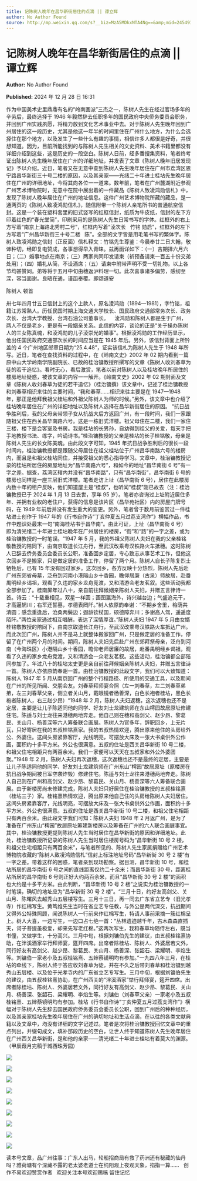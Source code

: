 ```yaml
---
title: 记陈树人晚年在昌华新街居住的点滴 || 谭立辉
author: No Author Found
source: http://mp.weixin.qq.com/s?__biz=MzA5MDkxNTA4Ng==&amp;mid=2454916452&amp;idx=1&amp;sn=b72602020af628550dbf48cc46375895&amp;chksm=87a3c505b0d44c1320d98422495abac763d6e31f7232a664bce5676aaade9bd68e588589ef3a&poc_token=HJ_Do2ejHyO-wNZGG8Q1S8FdPgy1YBBEob-nUEme
---
```


# 记陈树人晚年在昌华新街居住的点滴 || 谭立辉

**Author:** No Author Found

**Published:** 2024 年 12 月 28 日 16:31

作为中国美术史里鼎鼎有名的“岭南画派”三杰之一，陈树人先生在经过官场多年的辛劳后，最终选择于 1946 年毅然辞去任职多年的国民政府中央侨务委员会职务，并回到广州实践夙愿，将精力放到文化艺术事业中去。对于陈树人先生晚年回到广州居住的这一段历史，尤其是他这一年半的时间里住在广州什么地方，为什么会选择住在那个地方，以及发生了一些什么有趣的事情，相信许多人都很是好奇，并很想知道。因为，目前所能找到的与陈树人先生相关的文史资料、美术书籍里都没有详细介绍到这些，这是历史的一段空白。陈树人日前，经多番搜集资料，笔者终考证出陈树人先生晚年居住在广州的详细地址，并发表了文章《陈树人晚年旧居发现记》予以介绍。近日，笔者又在无意中查到陈树人先生晚年居住在广州市荔湾区恩宁路昌华新街三十号二楼的原因，以及其亲家——光绪二十年进士桂坫先生晚年居住在广州的详细地址，今将其向各位一一道来。数年前，笔者在广州麓湖附近参观广州艺术博物院时，无意中在院中展出着的一件藏品《陈树人致凌鸿勋信札》中，发现了陈树人晚年居住在广州的地址信息。这件广州艺术博物院所藏的藏品，是一通两页的《陈树人致凌鸿勋信札》，随信附带一个陈树人亲笔所书的普通航空信封。这是一个装在塑料套里的旧式竖写的红框信封，纸质为牛皮纸，信封的左下方印着红色的“春光堂简”，印刷采用的是陈树人先生日常书写的字体。红框外的右上方写着“南京上海路北秀村二号”，红框内写着“淩次长   竹铭 勋启”，红框外的左下方写着“广州昌华新街三十号二楼   陈”。全部的文字皆是用毛笔书写的繁体字。陈树人致凌鸿勋之信封（正反面）信札释文：竹铭先生尊鉴：今晨奉廿二日大翰，敬谉种切，经即复电赞成，各事想得早入青睐。兹再函详如下：（一）吉期择六月六日；（二）婚事地点在南京；（三）两家共同印发请柬（祈预备请柬一百五十份交弟处用）；（四）婚礼从简，不设酒席；（五）请柬中附带声明不受一切礼物。以上各节均甚赞同。弟等将于五月中旬由穗返沪料理一切。此次喜事诸多偏劳，感纫至深，容当面谢。良晤在通，谨函奉覆。即颂道安

陈树人 顿首

卅七年四月廿五日信封上的这个上款人，原名淩鸿勋（1894—1981），字竹铭，祖籍江苏常熟人。历任民国时期上海交通大学校长、国民政府交通部常务次长、政务次长、台湾大学教授、台湾石油公司董事长。    淩鸿勋和陈树人都是生于广州，两人不仅是老乡，更是有一段姻亲关系。此信的内容，谈论的正是“关于操办陈树人的三女陈真魂，和淩鸿勋的儿子淩崇光的婚事”。根据淩鸿勋的工作经历显示，他出任国民政府交通部次长的时间应当是在 1945 年后。另外，该信封背面上所钤盖的 4 个广州地区邮章日期为“25.4.48”，证实该信札为陈树人先生于 1948 年所写。近日，笔者在查找资料的过程中，在《岭南文史》2002 年 02 期内看到一篇原中山大学岭南学院副院长、已故的桂治镛教授所撰写的文章《陈树人收刘春草为徒的若干追忆》。看时无心，看后激赏，笔者以前对陈树人以及桂坫晚年所居住的楼房地址疑惑，被该文章的内容一一解开。《岭南文史》2002 年 02 期封面及文章《陈树人收刘春草为徒的若干追忆》（桂治镛撰）该文章中，记述了桂治镛教授和刘春草相识来往的主要时间，“我和春草……相识来往主要是在 1947—1948 年，那正是他拜我祖父桂坫和外祖父陈树人为师的时候。”另外，该文章中也介绍了桂坫晚年居住在广州的详细地址以及陈树人选择在昌华新街居住的原因。 “抗日战争胜利后，我的父母亲带领子女从抗战大后方返回广州，有一段时间，我们一家跟随祖父住在西关昌华南路六号。这是一栋旧式洋楼。祖父母住在二楼，我们一家住三楼，楼下是会客室及书房。我是桂坫的长男孙，自幼得到祖父的关爱，每天手把手地教授书法、练字，吟诵诗书。”桂治镛教授的父亲是桂坫的长子桂铭敬，母亲是陈树人先生的长女陈美魂。由此段文字可知，1945 年抗日战争胜利后的很长一段时间内，桂治镛教授都是跟随父母居住在祖父桂坫位于广州昌华南路六号的楼房内，而且是和祖父桂坫同住，并接受祖父的悉心指导学习。文章中，桂治镛教授记录的桂坫所居住的房屋地址为“昌华南路六号”，和如今的地址“昌华南街 6 号”有一字之差。据查，荔湾区辖内并没有“昌华南路”，只有“昌华南街”，昌华南街 6 号的楼房也同样是一座三层旧式洋楼。笔者走访上址（昌华南街 6 号），居住在此楼房内数十年的租户反映，他们知道屋主是“桂叔”，也听闻“桂叔”刚已故去（注：桂治镛教授已于 2024 年 1 月 13 日去世，享年 95 岁）。笔者亦咨询过上址附近居住多年、并拥有业权的老住户，获得的信息是该片区（昌华苑社区）内的房屋门牌号码，在 1949 年前后并没有发生重大的变更。另外，笔者曾于数月前鉴赏过一件桂坫进士创作于 1947 年的《行书自作诗“丁亥仲夏五月过荔支湾作”》横幅作品，书作中题识处最末一句“南海桂坫书于昌华南”。由此可证，上址（昌华南街 6 号）即为清光绪二十年进士桂坫晚年在广州居住的楼房，“街”和“路”的一字之差，或为桂治镛教授的一时笔误。“1947 年 5 月，我的外祖父陈树人夫妇在我的父亲桂铭敬教授的陪同下，由南京取道长江舟行，至武汉改乘粤汉铁路火车抵穗。这时陈树人已辞去侨务委员会委员长公职，准备回乡定居，专心致志从事艺术工作，但他这次回乡不是搬家，只是做定居的准备工作，停留了两个月。陈树人自长子陈复烈士牺牲后，已有 15 年没有回过家乡。这次回乡，各方反映十分热烈，陈树人先后赴广州东郊省母墓，泛舟到河南小港隔山乡十香园，瞻仰居廉（古泉）师故居，赴番禺明经乡谒祖，观看了久违的家乡龙舟竞渡，又和清游会老友茗叙。这些活动我都全部参加了。桂南屏年过八十，亲自前往拜候姻亲陈树人夫妇，并赠五言律诗一首。诗云：“十载重相见，双星一样圆；画图瀛海外，诗兴越台边；气盛追元干，才高逼辋川；右军还誓墓，孝德表罔阡。”树人依原韵奉谢：“不期乡舍里，榕荫共清圆；感念重逢后，沧桑两鬓边；遐龄钦杖国，硕德障奔川；多谢高人驾，遥遥度陌阡。”两位亲家通过相互唱酬，表达了深情厚谊。”陈树人夫妇 1947 年 5 月由女婿桂铭敬教授的陪同下，由南京取道长江舟行，至武汉改乘粤汉铁路火车抵达广州。而此次回广州，陈树人并不是马上就整体搬家回广州，只是做定居的准备工作，停留了在广州两个月的时间。期间，陈树人夫妇先后赴广州东郊拜祭母亲，泛舟到河南（今海珠区）小港隔山乡十香园，瞻仰老师居廉的故居，赴番禺明经乡谒祖，观看了久违的家乡龙舟竞渡，又和清游会一众老友茗叙。这些活动，桂治镛都全部陪同参加了。年过八十的桂坫太史更是亲自前往拜候姻亲陈树人夫妇，并赠五言律诗一首。陈树人亦依原韵奉谢一首。由桂治镛教授的此段文字，我们可以大致知道：陈树人 1947 年 5 月从南京回广州的整个行程路径、所使用的交通工具，以及期间在广州的所见所闻、交朋会友。刘春草拜师宴合照（左一刘春草，左二刘春草弟弟，左三刘春草父亲，侧立者关山月，戴眼镜者杨善深，白色长袍者桂坫，黑色长袍者陈树人，右三赵少昂）“1948 年 2 月，陈树人夫妇返穗，这次返穗也还不是定居，主要是让儿子陈适同他的同学、好友刘士龙建筑师在东山樗园故居原址修建住宅。陈适与刘士龙往来港穗两地奔走。他自己则在穗和高剑父、赵少昂、黎葛民、关山月、杨善深等六人筹备联合画展。陈树人为官多年，辞职回乡，上无片瓦，只好寄居在我的五叔桂铭熹家。我的五叔热情欢迎，腾出原来他住的头房给外公、外婆住。这间头房紧靠客厅，光线明亮，可摆放大床及一张大书桌供外公作画，面积约十多平方米。外公也很满意。五叔的住址是西关昌华新街 10 号二楼，和祖父住宅相距只有两百余米。我们一家便可以天天在五叔家和外公外婆团聚。”1948 年 2 月，陈树人夫妇再次返穗，这次返穗也还不是最终的定居，主要是让儿子陈适同他的同学、好友刘士龙建筑师在广州东山“樗园”故居原址（原楼房在抗日战争期间被日军空袭炸毁）修建住宅。陈适与刘士龙往来港穗两地奔走。陈树人自己则在广州和高剑父、赵少昂、黎葛民、关山月、杨善深等六人筹备联合画展。由于新楼房尚未修建完成，陈树人夫妇只好居住在桂治镛教授的五叔桂铭熹（桂坫三子）家。桂铭熹热情欢迎，腾出原来他自己住的头房给陈树人夫妇居住。这间头房紧靠客厅，光线明亮，可摆放大床及一张大书桌供外公作画，面积约十多平方米。外公也很满意。五叔的住址是西关昌华新街 10 号二楼，和祖父住宅相距只有两百余米。由此段文字我们可知：陈树人夫妇 1948 年 2 月返广州，是为了准备在广州东山“樗园”故居原址筹建新楼房以及筹备在广州的六人联合画展事宜。其中，桂治镛教授更提到陈树人先生当时居住在昌华新街的原因和详细地址。此处，桂治镛教授所记录的陈树人先生当时居住楼房号码为“昌华新街 10 号 2 楼，和祖父住宅相距只有两百余米”，与笔者所见的、陈树人先生家属捐赠给广州艺术博物院收藏的“陈树人致凌鸿勋信札”信封上标注地址号码“昌华新街 30 号 2 楼”有一字之差。带着这样的困惑，笔者亲到现场勘察。据目测，昌华新街 10 号，和桂坫所居的昌华南街 6 号之间的直线距离仅约二十余米；而昌华新街 30 号，距离桂坫所居的昌华南街 6 号则正好大约两百余米，而且“昌华新街 30 号 2 楼”的面积也大约是十多平方米。由此判断，“昌华新街 10 号 2 楼”之说实为桂治镛教授的一时笔误，确切的地址应为“昌华新街 30 号 2 楼”。“三月十日，约好友高剑父、关山月、陈曙风去越秀山五层楼写生。三月十三日，再一同去广东省立艺专（旧光孝寺）作红棉写生。黄笃维先生当时在省立艺专任教，与外公是两代深交，抗战期间又得外公特殊照顾，闻说陈树人一行前来作红棉写生，特请人事前采摘一簇红棉呈上。树人大喜，一边写生，一边口占七绝一首：“丛林遗迹越千年，古木森森直插天，诃子菩提虽极爱，却来先写老红棉。”这两次写生，我和春草均随侍左右，既当书僮，又做学生，十分高兴。三月中旬，根据刘镛伯先生的建议，由五叔桂铭熹协助，在泮溪酒家举行拜师宴，筵开四席。出席者除桂坫、陈树人、外婆居若文外，同行好友有高剑父、赵少昂、黎葛民、关山月、杨善深、张韶石、梁耀明、李焰生等。刘镛伯一家老小及五叔桂铭熹、五婶蔡镜明均有参加。”一九四八年三月，在桂坫的牵线下，陈树人终于答应收刘春草为徒，并在不久之后带刘春草和桂治镛到越秀山五层楼、以及位于光孝寺内的广东省立艺专写生。三月中旬，根据刘镛伯先生的建议，由五叔桂铭熹协助，在广州西关的“泮溪酒家”举行拜师宴，筵开四席。出席者除桂坫、陈树人、外婆居若文外，同行好友有高剑父、赵少昂、黎葛民、关山月、杨善深、张韶石、梁耀明、李焰生等。刘镛伯（刘春草父亲）一家老小及五叔桂铭熹、五婶蔡镜明均有参加。桂坫《行书自作诗“丁亥仲夏五月过荔支湾作”》横幅对于陈树人先生辞去国民政府侨务委员会委员长公职，回到广州后的种种经历，以及其亲家桂坫先生晚年居住在广州的确切地址和生活点滴，在以往的各类文献典籍以及文章中，均没有详细的文字记述过。笔者是次将桂治镛教授回忆文章中的重点列出，并缀句成文，填补那段历史的空白，让世人终于知道陈树人先生晚年居住在广州西关昌华新街，是和他的亲家——清光绪二十年进士桂坫有着莫大的渊源。（甲辰葭月完稿于城西珠芳园）

![](https://mmbiz.qpic.cn/mmbiz_png/PJWG74pLsMY4LCAibpeibd9vh6icFoMwywvDmWVRnFMcmIpaJFWodg5ia1J1wLlEwtMPPZua3QUSnCNtM2icbU8DWnw/640?from=appmsg)

![](https://mmbiz.qpic.cn/mmbiz_gif/bL2iaicTYdZn7ojbNlSXwega5gccSFG7qzGSsLGpiaAzaiaA8ISruibbq6FMganiblRaqEeULe6SrJBIOJdCzzZBCpjg/640?wx_fmt=gif&from=appmsg)

![](https://mmbiz.qpic.cn/mmbiz_png/bL2iaicTYdZn7ojbNlSXwega5gccSFG7qzkcFyUul3fwCWhKFKmgfxUOMsC8ecqp1ibB2DakdpWsb8RibVOKQNopJQ/640?wx_fmt=png&from=appmsg)

![](https://mmbiz.qpic.cn/mmbiz_jpg/PJWG74pLsMY4LCAibpeibd9vh6icFoMwywvRmMicWSK1Fkb0In7WxOSs0DK8wEWQJYPqK0tItkOxlS30rcgBUChB8w/640?from=appmsg)

![](https://mmbiz.qpic.cn/mmbiz_jpg/PJWG74pLsMY4LCAibpeibd9vh6icFoMwywvZShUVicJpVGfMfV3Ypia4yLSJbj8ibMUr8JstZQg08fOkJjN6guicvxFgw/640?from=appmsg)

![](https://mmbiz.qpic.cn/mmbiz_gif/Ljib4So7yuWiaLFucgs0CibtOZQOl8yysqEDHviblp2ZfdWuYFV6EsJ9PH8x8z9gzAOrev5bib8QWzrcqb6iajqafN6g/640?wx_fmt=gif&from=appmsg)

![](https://mmbiz.qpic.cn/mmbiz_jpg/PJWG74pLsMY4LCAibpeibd9vh6icFoMwywviaKhx7W6YribKia9bZPCYEMbtqRhYAkuTU8Eic5oia7d1ROPxynakUhjfdQ/640?from=appmsg)

![](https://mmbiz.qpic.cn/mmbiz_jpg/PJWG74pLsMY4LCAibpeibd9vh6icFoMwywvG92gYv6ND8XIaZfqkfNHm9URia8B4iczPzbfqwehkWtDDicKZib7JB5q1w/640?from=appmsg)

![](https://mmbiz.qpic.cn/mmbiz_jpg/PJWG74pLsMY4LCAibpeibd9vh6icFoMwywvKQL7hd8zdf0LqZojM3FDAzHaXZqZva1VticxK3YaGiaamicC9sYeF4NKw/640?from=appmsg)

读本号文章，品广州往事：广东人出马，轮船招商局有救了药洲还有秘藏的仙丹吗？雅荷塘有个深藏不露的老太婆老道士在纯阳观上夜观天象，掐指一算……   创作不易欢迎赞赏作者   欢迎关注本号欢迎赐稿 留住记忆

